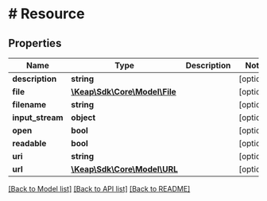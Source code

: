 # # Resource

## Properties

Name | Type | Description | Notes
------------ | ------------- | ------------- | -------------
**description** | **string** |  | [optional]
**file** | [**\Keap\Sdk\Core\Model\File**](File.md) |  | [optional]
**filename** | **string** |  | [optional]
**input_stream** | **object** |  | [optional]
**open** | **bool** |  | [optional]
**readable** | **bool** |  | [optional]
**uri** | **string** |  | [optional]
**url** | [**\Keap\Sdk\Core\Model\URL**](URL.md) |  | [optional]

[[Back to Model list]](../../README.md#models) [[Back to API list]](../../README.md#endpoints) [[Back to README]](../../README.md)
